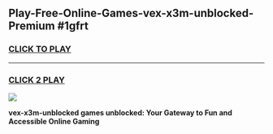 
## Play-Free-Online-Games-vex-x3m-unblocked-Premium #1gfrt
<h3>
<a href="https://premium.freeplayer.one?title=vex-x3m-unblocked&ref=8M">CLICK TO PLAY</a></h3>
<hr>

<h3>
<a href="https://premium.freeplayer.one?title=vex-x3m-unblocked&ref=8M">CLICK 2 PLAY</a>
  
</h3>

<a href="https://premium.freeplayer.one?title=vex-x3m-unblocked&ref=8M"><img src="https://clearcache.store/games.png"></a>


**vex-x3m-unblocked games unblocked: Your Gateway to Fun and Accessible Online Gaming**

